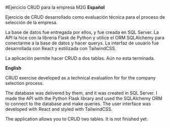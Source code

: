 #Ejercicio CRUD para la empresa M2G
**Español**

Ejercicio de CRUD desarrollado como evaluación técnica para el proceso de selección de la empresa.

La base de datos fue entregada por ellos, y fue creada en SQL Server.
La API la hice con la libreria Flask de Python y utilice el ORM SQLAlchemy para conectarme a la base de datos y hacer querys.
La interfaz de usuario fue desarrollada con React y estilizada con TailwindCSS.

La aplicación permite hacer CRUD a dos tablas. Aún no esta terminada.

**English**

CRUD exercise developed  as a technical evaluation for for the company selection process.

The database was delivered by them, and it was created in SQL Server.
I made the API with the Python Flask library and used the SQLAlchemy ORM to connect to the database and make queries.
The user interface was developed with React and styled with TailwindCSS.

The application allows you to CRUD two tables. It is not finished yet.